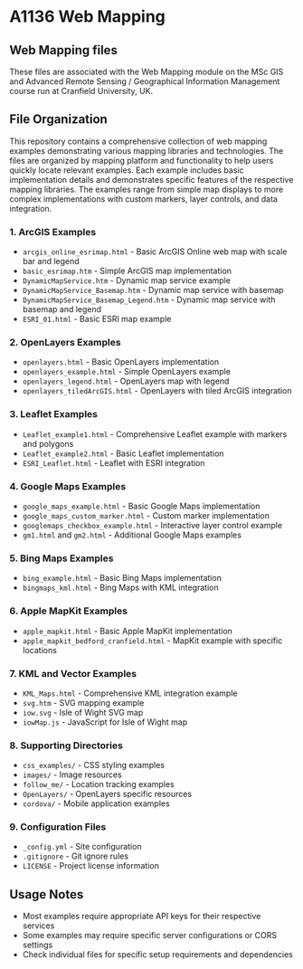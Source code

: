 # A1136 Web Mapping #

## Web Mapping files
These files are associated with the Web Mapping module on the MSc GIS and Advanced Remote Sensing / Geographical Information Management course run at Cranfield University, UK.

## File Organization
This repository contains a comprehensive collection of web mapping examples demonstrating various mapping libraries and technologies. The files are organized by mapping platform and functionality to help users quickly locate relevant examples. Each example includes basic implementation details and demonstrates specific features of the respective mapping libraries. The examples range from simple map displays to more complex implementations with custom markers, layer controls, and data integration.

### 1. ArcGIS Examples
- `arcgis_online_esrimap.html` - Basic ArcGIS Online web map with scale bar and legend
- `basic_esrimap.htm` - Simple ArcGIS map implementation
- `DynamicMapService.htm` - Dynamic map service example
- `DynamicMapService_Basemap.htm` - Dynamic map service with basemap
- `DynamicMapService_Basemap_Legend.htm` - Dynamic map service with basemap and legend
- `ESRI_01.html` - Basic ESRI map example

### 2. OpenLayers Examples
- `openlayers.html` - Basic OpenLayers implementation
- `openlayers_example.html` - Simple OpenLayers example
- `openlayers_legend.html` - OpenLayers map with legend
- `openlayers_tiledArcGIS.html` - OpenLayers with tiled ArcGIS integration

### 3. Leaflet Examples
- `Leaflet_example1.html` - Comprehensive Leaflet example with markers and polygons
- `Leaflet_example2.html` - Basic Leaflet implementation
- `ESRI_Leaflet.html` - Leaflet with ESRI integration

### 4. Google Maps Examples
- `google_maps_example.html` - Basic Google Maps implementation
- `google_maps_custom_marker.html` - Custom marker implementation
- `googlemaps_checkbox_example.html` - Interactive layer control example
- `gm1.html` and `gm2.html` - Additional Google Maps examples

### 5. Bing Maps Examples
- `bing_example.html` - Basic Bing Maps implementation
- `bingmaps_kml.html` - Bing Maps with KML integration

### 6. Apple MapKit Examples
- `apple_mapkit.html` - Basic Apple MapKit implementation
- `apple_mapkit_bedford_cranfield.html` - MapKit example with specific locations

### 7. KML and Vector Examples
- `KML_Maps.html` - Comprehensive KML integration example
- `svg.htm` - SVG mapping example
- `iow.svg` - Isle of Wight SVG map
- `iowMap.js` - JavaScript for Isle of Wight map

### 8. Supporting Directories
- `css_examples/` - CSS styling examples
- `images/` - Image resources
- `follow_me/` - Location tracking examples
- `OpenLayers/` - OpenLayers specific resources
- `cordova/` - Mobile application examples

### 9. Configuration Files
- `_config.yml` - Site configuration
- `.gitignore` - Git ignore rules
- `LICENSE` - Project license information

## Usage Notes
- Most examples require appropriate API keys for their respective services
- Some examples may require specific server configurations or CORS settings
- Check individual files for specific setup requirements and dependencies
